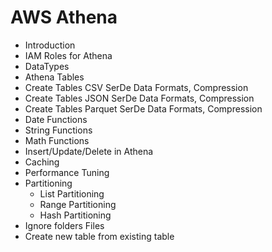 # AWS Athena
* Introduction
* IAM Roles for Athena
* DataTypes
* Athena Tables
* Create Tables CSV SerDe Data Formats, Compression
* Create Tables JSON SerDe Data Formats, Compression
* Create Tables Parquet SerDe Data Formats, Compression
* Date Functions
* String Functions
* Math Functions
* Insert/Update/Delete in Athena
* Caching
* Performance Tuning
* Partitioning
  * List Partitioning
  * Range Partitioning
  * Hash Partitioning 
* Ignore folders Files
* Create new table from existing table

